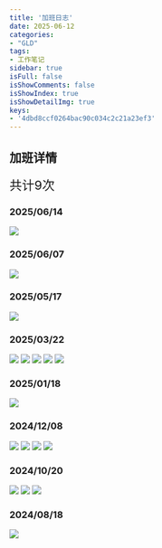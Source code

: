 ```yaml
---
title: '加班日志'
date: 2025-06-12
categories:
- "GLD"
tags:
- 工作笔记
sidebar: true
isFull: false
isShowComments: false
isShowIndex: true
isShowDetailImg: true
keys: 
- '4dbd8ccf0264bac90c034c2c21a23ef3'
---
```


## 加班详情

<span style="font-size:22px;">共计9次</span>

### 2025/06/14
   ![](../Picture/2025/0614/0614-1.png)

### 2025/06/07
   ![](../Picture/2025/0607/0607-1.png)

### 2025/05/17
   ![](../Picture/2025/0517/0517-1.png)

### 2025/03/22
   ![](../Picture/2025/0322/0322-1.png)
   ![](../Picture/2025/0322/0322-2.png)
   ![](../Picture/2025/0322/0322-3.png)
   ![](../Picture/2025/0322/0322-4.png)
   ![](../Picture/2025/0322/0322-5.png)

### 2025/01/18
   ![](../Picture/2025/0118/0118-1.png)

### 2024/12/08
   ![](../Picture/2024/1208/1208-1.png)
   ![](../Picture/2024/1208/1208-2.png)
   ![](../Picture/2024/1208/1208-3.png)
   ![](../Picture/2024/1208/1208-4.png)

### 2024/10/20
   ![](../Picture/2024/1020/1020-1.png)
   ![](../Picture/2024/1020/1020-2.png)
   ![](../Picture/2024/1020/1020-3.png)

### 2024/08/18
   ![](../Picture/2024/0818/0818-1.png)

 